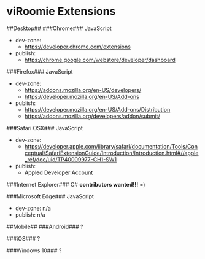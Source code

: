 # viRoomie Extensions #
##Desktop##
###Chrome###
JavaScript
* dev-zone:
  * https://developer.chrome.com/extensions
* publish:
  * https://chrome.google.com/webstore/developer/dashboard

###Firefox###
JavaScript
* dev-zone:
  * https://addons.mozilla.org/en-US/developers/
  * https://developer.mozilla.org/en-US/Add-ons
* publish:
  * https://developer.mozilla.org/en-US/Add-ons/Distribution
  * https://addons.mozilla.org/developers/addon/submit/

###Safari OSX###
JavaScript
* dev-zone:
  * https://developer.apple.com/library/safari/documentation/Tools/Conceptual/SafariExtensionGuide/Introduction/Introduction.html#//apple_ref/doc/uid/TP40009977-CH1-SW1
* publish:
  * Appled Developer Account

###Internet Explorer###
C#
**contributors wanted!!!** =)

###Microsoft Edge###
JavaScript
* dev-zone: n/a
* publish: n/a

##Mobile##
###Android###
?

###iOS###
?

###Windows 10###
?
